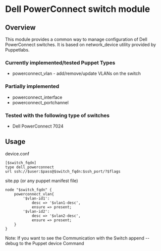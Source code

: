 # Dell PowerConnect switch module

## Overview

This module provides a common way to manage configuration of Dell PowerConnect switches. It is based on network_device
utility provided by Puppetlabs.

### Currently implemented/tested Puppet Types

* powerconnect_vlan - add/remove/update VLANs on the switch

### Partially implemented

* powerconnect_interface
* powerconnect_portchannel

### Tested with the following type of switches

* Dell PowerConnect 7024

## Usage

device.conf

    [$switch_fqdn]
    type dell_powerconnect
    url ssh://$user:$pass@$switch_fqdn:$ssh_port/?$flags
    
site.pp (or any puppet manifest file)

	node "$switch_fqdn" {
		powerconnect_vlan{
			'$vlan-id1':
				desc => '$vlan1-desc',
				ensure => present;
			'$vlan-id2':
				desc => '$vlan2-desc',
				ensure => present;
		}
	}

Note: If you want to see the Communication with the Switch append --debug to the Puppet device Command